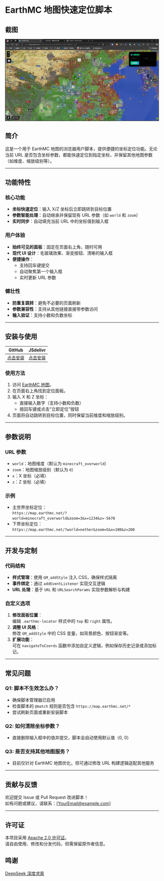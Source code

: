 # EarthMC 地图快速定位脚本

## 截图
![脚本效果截图](./assets/%E5%B1%8F%E5%B9%95%E6%88%AA%E5%9B%BE%202025-02-15%20210918.png)

## 简介

这是一个用于 EarthMC 地图的浏览器用户脚本，提供便捷的坐标定位功能。无论当前 URL 是否包含坐标参数，都能快速定位到指定坐标，并保留其他地图参数（如维度、缩放级别等）。

---

## 功能特性

### 核心功能
- **坐标快速定位**：输入 X/Z 坐标后立即跳转到目标位置
- **参数智能处理**：自动继承并保留现有 URL 参数（如 `world` 和 `zoom`）
- **实时同步**：自动填充当前 URL 中的坐标值到输入框

### 用户体验
- **始终可见的面板**：固定在页面右上角，随时可用
- **现代 UI 设计**：毛玻璃效果、渐变按钮、清晰的输入框
- **便捷操作**：
  - 支持回车键提交
  - 自动聚焦第一个输入框
  - 实时更新 URL 参数

### 健壮性
- **防重复跳转**：避免不必要的页面刷新
- **参数兼容性**：支持从其他链接直接带参数访问
- **输入验证**：支持小数和负数坐标

---

## 安装与使用

| GitHub | JSdelivr |
| ---- | ---- |
| [点击安装](https://github.com/AkarinLiu/EarthMC-Quick-Locate/raw/refs/heads/master/main.user.js) | [点击安装](https://cdn.jsdelivr.net/gh/AkarinLiu/EarthMC-Quick-Locate@master/main.user.js) |
### 使用方法
1. 访问 [EarthMC 地图](https://map.earthmc.net/)。
2. 在页面右上角找到定位面板。
3. 输入 X 和 Z 坐标：
   - 直接输入数字（支持小数和负数）
   - 按回车键或点击“立即定位”按钮
4. 页面将自动跳转到目标位置，同时保留当前维度和缩放级别。

---

## 参数说明

### URL 参数
- `world`：地图维度（默认为 `minecraft_overworld`）
- `zoom`：地图缩放级别（默认为 `0`）
- `x`：X 坐标（必填）
- `z`：Z 坐标（必填）

### 示例
- 主世界坐标定位：  
  `https://map.earthmc.net/?world=minecraft_overworld&zoom=3&x=1234&z=-5678`
- 下界坐标定位：  
  `https://map.earthmc.net/?world=nether&zoom=5&x=100&z=200`

---

## 开发与定制

### 代码结构
- **样式管理**：使用 `GM_addStyle` 注入 CSS，确保样式隔离
- **事件绑定**：通过 `addEventListener` 实现交互逻辑
- **URL 处理**：基于 `URL` 和 `URLSearchParams` 实现参数解析与构建

### 自定义选项
1. **修改面板位置**：  
   编辑 `.earthmc-locator` 样式中的 `top` 和 `right` 属性。
2. **调整 UI 风格**：  
   修改 `GM_addStyle` 中的 CSS 变量，如背景颜色、按钮渐变等。
3. **扩展功能**：  
   可在 `navigateToCoords` 函数中添加自定义逻辑，例如保存历史记录或添加标记。

---

## 常见问题

### Q1: 脚本不生效怎么办？
- 确保脚本管理器已启用
- 检查脚本的 `@match` 规则是否包含 `https://map.earthmc.net/*`
- 尝试刷新页面或重新安装脚本

### Q2: 如何清除坐标参数？
- 直接删除输入框中的值并提交，脚本会自动使用默认值（0, 0）

### Q3: 是否支持其他地图服务？
- 目前仅针对 EarthMC 地图优化，但可通过修改 URL 构建逻辑适配其他服务

---

## 贡献与反馈

欢迎提交 Issue 或 Pull Request 改进脚本！  
如有问题或建议，请联系：[YourEmail@example.com]

---

## 许可证

本项目采用 [Apache 2.0 许可证](LICENSE)。  
请自由使用、修改和分发代码，但需保留原作者信息。

## 鸣谢

[DeepSeek 深度求索](https://deepseek.com)
